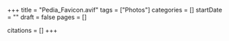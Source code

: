 +++
title = "Pedia_Favicon.avif"
tags = ["Photos"]
categories = []
startDate = ""
draft = false
pages = []

citations = []
+++
